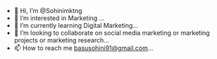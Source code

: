 - 👋 Hi, I’m @Sohinimktng
- 👀 I’m interested in Marketing   ...
- 🌱 I’m currently learning Digital Marketing...
- 💞️ I’m looking to collaborate on social media marketing or marketing projects or marketing research...
- 📫 How to reach me basusohini91@gmail.com...

<!---
Sohinimktng/Sohinimktng is a ✨ special ✨ repository because its `README.md` (this file) appears on your GitHub profile.
You can click the Preview link to take a look at your changes.
--->
